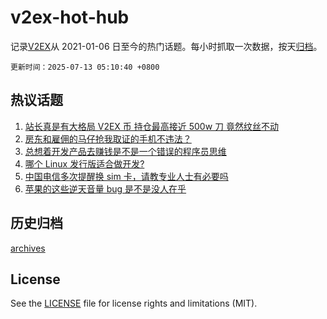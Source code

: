 # v2ex-hot-hub

 记录[V2EX](https://www.v2ex.com/)从 2021-01-06 日至今的热门话题。每小时抓取一次数据，按天[归档](archives)。

`更新时间：2025-07-13 05:10:40 +0800`

## 热议话题

1. [站长真是有大格局 V2EX 币 持仓最高接近 500w 刀 竟然纹丝不动](https://www.v2ex.com/t/1144709)
1. [房东和雇佣的马仔抢我取证的手机不违法？](https://www.v2ex.com/t/1144769)
1. [总想着开发产品去赚钱是不是一个错误的程序员思维](https://www.v2ex.com/t/1144710)
1. [哪个 Linux 发行版适合做开发?](https://www.v2ex.com/t/1144763)
1. [中国电信多次提醒换 sim 卡，请教专业人士有必要吗](https://www.v2ex.com/t/1144698)
1. [苹果的这些逆天音量 bug 是不是没人在乎](https://www.v2ex.com/t/1144700)

## 历史归档

[archives](archives)

## License

See the [LICENSE](LICENSE) file for license rights and limitations (MIT).
